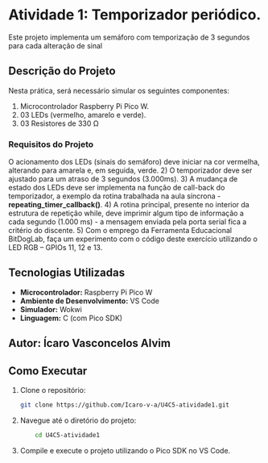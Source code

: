 # Atividade 1: Temporizador periódico.

Este projeto implementa um semáforo com temporização de 3 segundos para cada alteração de sinal

## Descrição do Projeto

Nesta prática, será necessário simular os seguintes componentes:

1) Microcontrolador Raspberry Pi Pico W.
2) 03 LEDs (vermelho, amarelo e verde).
3) 03 Resistores de 330 Ω

### Requisitos do Projeto

O acionamento dos LEDs (sinais do semáforo) deve iniciar na  cor vermelha, alterando para amarela e, em seguida, verde.
2) O temporizador deve ser ajustado para um atraso de 3 segundos (3.000ms).
3) A mudança de estado dos LEDs deve ser implementa na função de call-back do temporizador, a exemplo da rotina trabalhada na aula síncrona - **repeating_timer_callback()**.
4) A rotina principal, presente no interior da estrutura de repetição while, deve imprimir algum tipo de informação a cada segundo (1.000 ms) - a mensagem enviada pela porta serial fica a critério do discente.
5) Com o emprego da Ferramenta Educacional BitDogLab, faça um experimento com o código deste exercício utilizando o LED RGB – GPIOs 11, 12 e 13.

## Tecnologias Utilizadas
- **Microcontrolador:** Raspberry Pi Pico W
- **Ambiente de Desenvolvimento:** VS Code
- **Simulador:** Wokwi
- **Linguagem:** C (com Pico SDK)

## Autor: Ícaro Vasconcelos Alvim

## Como Executar
1. Clone o repositório:
   ```bash
   git clone https://github.com/Icaro-v-a/U4C5-atividade1.git

2. Navegue até o diretório do projeto:
    ```bash
        cd U4C5-atividade1

3. Compile e execute o projeto utilizando o Pico SDK no VS Code.
